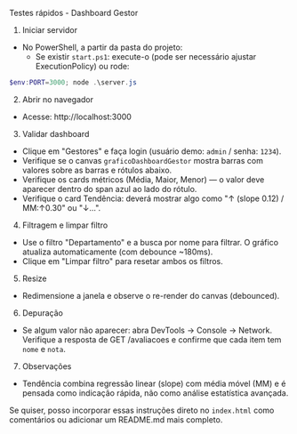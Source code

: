 Testes rápidos - Dashboard Gestor

1) Iniciar servidor
- No PowerShell, a partir da pasta do projeto:
  - Se existir `start.ps1`: execute-o (pode ser necessário ajustar ExecutionPolicy) ou rode:

```powershell
$env:PORT=3000; node .\server.js
```

2) Abrir no navegador
- Acesse: http://localhost:3000

3) Validar dashboard
- Clique em "Gestores" e faça login (usuário demo: `admin` / senha: `1234`).
- Verifique se o canvas `graficoDashboardGestor` mostra barras com valores sobre as barras e rótulos abaixo.
- Verifique os cards métricos (Média, Maior, Menor) — o valor deve aparecer dentro do span azul ao lado do rótulo.
- Verifique o card Tendência: deverá mostrar algo como "↑ (slope 0.12) / MM:↑0.30" ou "↓...".

4) Filtragem e limpar filtro
- Use o filtro "Departamento" e a busca por nome para filtrar. O gráfico atualiza automaticamente (com debounce ~180ms).
- Clique em "Limpar filtro" para resetar ambos os filtros.

5) Resize
- Redimensione a janela e observe o re-render do canvas (debounced).

6) Depuração
- Se algum valor não aparecer: abra DevTools → Console → Network. Verifique a resposta de GET /avaliacoes e confirme que cada item tem `nome` e `nota`.

7) Observações
- Tendência combina regressão linear (slope) com média móvel (MM) e é pensada como indicação rápida, não como análise estatística avançada.


Se quiser, posso incorporar essas instruções direto no `index.html` como comentários ou adicionar um README.md mais completo.
